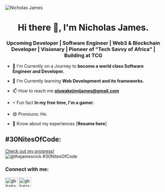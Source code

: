 ![Nicholas James](https://github.com/thejamesnick/thejamesnick/assets/86798183/164d8c7a-91d7-4b96-bbb8-e00c2edfb977)
<h1 align="center">Hi there 👋, I'm Nicholas James.</h1>

<h3 align="center"> Upcoming Developer | Software Engineer | Web3 & Blockchain Developer | Visionary | Pioneer of "Tech Savvy of Africa" | Building at TCG </h3>


- 🔭 I'm Currently on a Journey to **become a world class Software Engineer and Developer.**
  
- 🌱 I'm Currently learning **Web Development and its frameworks.**

- 📫 How to reach me **oluwakejimijames@gmail.com**
  
- ⚡ Fun fact **In my free time, I'm a gamer.**
  
- 😄 Pronouns: He.
  
- 📄 Know about my experiences [**Resume here**]

## #30NitesOfCode:
  [Check out my progress!](https://www.codedex.io/@thejamesnick/30-nites-of-code)  
  ![@thejamesnick #30NitesOfCode](https://www.codedex.io/api/petStatus?user=thejamesnick)

<h3 align="left">Connect with me:</h3>
<p align="left">
<a href="https://twitter.com/notnicksol" target="blank"><img align="center" src="https://cdn.jsdelivr.net/npm/simple-icons@3.0.1/icons/twitter.svg" alt="gbhatia30" height="30" width="40" /></a>
<a href="https://www.linkedin.com/in/thejamesnick/" target="blank"><img align="center" src="https://cdn.jsdelivr.net/npm/simple-icons@3.0.1/icons/linkedin.svg" alt="gbhatia30" height="30" width="40" /></a>
</p>
